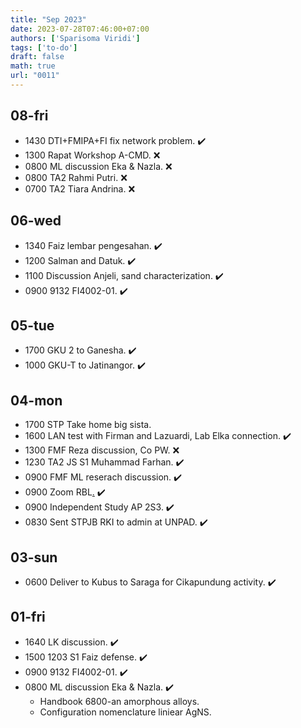 ```yaml
---
title: "Sep 2023"
date: 2023-07-28T07:46:00+07:00
authors: ['Sparisoma Viridi']
tags: ['to-do']
draft: false
math: true
url: "0011"
---
```


## 08-fri
+ 1430 DTI+FMIPA+FI fix network problem. :heavy_check_mark:
+ 1300 Rapat Workshop A-CMD. :x:
+ 0800 ML discussion Eka & Nazla. :x:
+ 0800 TA2 Rahmi Putri. :x:
+ 0700 TA2 Tiara Andrina. :x:


## 06-wed
+ 1340 Faiz lembar pengesahan. :heavy_check_mark:
+ 1200 Salman and Datuk. :heavy_check_mark:
+ 1100 Discussion Anjeli, sand characterization. :heavy_check_mark:
+ 0900 9132 FI4002-01. :heavy_check_mark:


## 05-tue
+ 1700 GKU 2 to Ganesha. :heavy_check_mark:
+ 1000 GKU-T to Jatinangor. :heavy_check_mark:


## 04-mon
+ 1700 STP Take home big sista.
+ 1600 LAN test with Firman and Lazuardi, Lab Elka connection. :heavy_check_mark:
+ 1300 FMF Reza discussion, Co PW. :x:
+ 1230 TA2 JS S1 Muhammad Farhan. :heavy_check_mark:
+ 0900 FMF ML reserach discussion. :heavy_check_mark:
+ 0900 Zoom RBL[.](https://itb-ac-id.zoom.us/j/92490315974) :heavy_check_mark:
+ 0900 Independent Study AP 2S3. :heavy_check_mark:
+ 0830 Sent STPJB RKI to admin at UNPAD. :heavy_check_mark:


## 03-sun
+ 0600 Deliver to Kubus to Saraga for Cikapundung activity. :heavy_check_mark:


## 01-fri
+ 1640 LK discussion. :heavy_check_mark:
+ 1500 1203 S1 Faiz defense. :heavy_check_mark:
+ 0900 9132 FI4002-01. :heavy_check_mark:
+ 0800 ML discussion Eka & Nazla. :heavy_check_mark:
  - Handbook 6800-an amorphous alloys.
  - Configuration nomenclature liniear AgNS.

